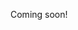 Coming soon!

<!--

translate toki pona dictionary to other languages

-----

input hypothesis
- https://news.ycombinator.com/item?id=24715328
- https://www.youtube.com/watch?v=J_EQDtpYSNM

-----

- French
- Toki Pona
- Japanese
  - https://japanesecomplete.com/reverse-engineer/
- ASL
- Chinese

-->


<!--

  - [ ] Purchase children’s to adults books in French to passively get skills back up
    - Audiobooks too!
    - Magic Tree House
    - Harry Potter
    - His Dark Materials
    - Series of Unfortunate Events
    - Artemis Fowl
    - Enders Saga
    - Earthsea Cycle

  - [ ] japanese
    - https://www.fluentu.com/blog/japanese/learn-japanese-picture-books/
    - [ ] japanese children's books
  - [ ] chinese
    - https://www.publishersweekly.com/pw/by-topic/international/international-book-news/article/83044-children-s-books-in-china-2020-more-original-children-s-titles.html
    - https://www.aliexpress.com/popular/chinese-children-books.html
  - [ ] learn spanish
  
-->

<!--

mochi app for japanese

-->

<!--

https://soranews24.com/2020/01/12/free-language-learning-with-netflix-extension-makes-studying-japanese-almost-too-easy/

-->
